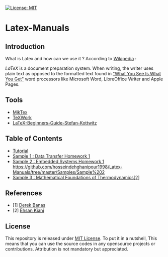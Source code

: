 [![License: MIT](https://img.shields.io/badge/License-MIT-yellow.svg)](https://opensource.org/licenses/MIT)
# Latex-Manuals

## Introduction
What is Latex and how can we use it ?
According to [Wikipedia](https://en.wikipedia.org/wiki/LaTeX) :

_LaTeX_  is a document preparation system. When writing, the writer uses plain text as opposed to the formatted text found in ["What You See Is What You Get"](https://en.wikipedia.org/wiki/WYSIWYG) word processors like Microsoft Word, LibreOffice Writer and Apple Pages.

## Tools
   - [MikTex](https://miktex.org/)
   - [TeXWork](http://www.tug.org/texworks/)
   - [LaTeX-Beginners-Guide-Stefan-Kottwitz](https://www.amazon.com/LaTeX-Beginners-Guide-Stefan-Kottwitz/dp/1847199860/ref=as_li_ss_tl?ie=UTF8&qid=1546539603&sr=8-1&keywords=LaTeX+Beginner%27s+Guide&linkCode=sl1&tag=nethta-20&linkId=7de0c9347682631ceb203502bc50a5fe&language=en_US)

## Table of Contents
  - [Tutorial](https://github.com/hosseindehghanipour1998/Latex-Tutorial/blob/master/Tutorial/readme.md)
  - [Sample 1 : Data Transfer Homework 1](https://github.com/hosseindehghanipour1998/Latex-Tutorial/tree/master/Samples/Sample%201)
  - [Sample 2 : Embedded Systems Homework 1 ](https://github.com/hosseindehghanipour1998/Latex-Manuals/tree/master/Samples/Sample%202)
  https://github.com/hosseindehghanipour1998/Latex-Manuals/tree/master/Samples/Sample%202
  - [Sample 3 : Mathematical Foundations of Thermodynamics](https://github.com/hosseindehghanipour1998/Latex-Manuals/tree/master/Samples/Sample%203)[[2]]()
  

## References
  - [1] [Derek Banas](http://www.newthinktank.com/2019/01/latex-tutorial/)
  - [2] [Ehsan Kiani](https://gitlab.com/ehsankiani)
   

## License 
This repository is released under [MIT License](https://opensource.org/licenses/MIT). To put it in a nutshell, This means that you can use the source codes in any opensource projects or contributions. Attribution is not mandatory but appreciated.
